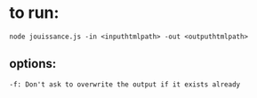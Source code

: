 ﻿# to run:
`node jouissance.js -in <inputhtmlpath> -out <outputhtmlpath>`

## options:

`-f: Don't ask to overwrite the output if it exists already`